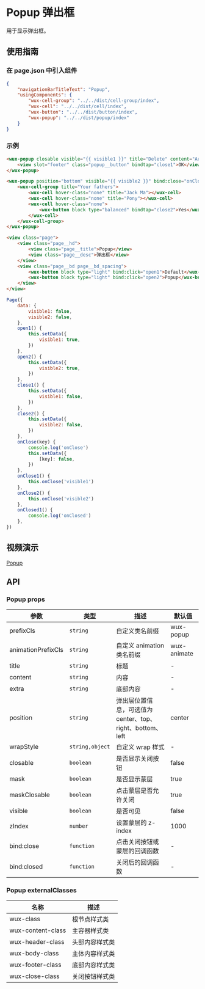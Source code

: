 # Popup 弹出框

用于显示弹出框。

## 使用指南

### 在 page.json 中引入组件

```json
{
    "navigationBarTitleText": "Popup",
    "usingComponents": {
        "wux-cell-group": "../../dist/cell-group/index",
        "wux-cell": "../../dist/cell/index",
        "wux-button": "../../dist/button/index",
        "wux-popup": "../../dist/popup/index"
    }
}
```

### 示例

```html
<wux-popup closable visible="{{ visible1 }}" title="Delete" content="Are you sure???" bind:close="onClose1" bind:closed="onClosed1">
    <view slot="footer" class="popup__button" bindtap="close1">OK</view>
</wux-popup>

<wux-popup position="bottom" visible="{{ visible2 }}" bind:close="onClose2">
    <wux-cell-group title="Your fathers">
        <wux-cell hover-class="none" title="Jack Ma"></wux-cell>
        <wux-cell hover-class="none" title="Pony"></wux-cell>
        <wux-cell hover-class="none">
            <wux-button block type="balanced" bindtap="close2">Yes</wux-button>
        </wux-cell>
    </wux-cell-group>
</wux-popup>

<view class="page">
    <view class="page__hd">
        <view class="page__title">Popup</view>
        <view class="page__desc">弹出框</view>
    </view>
    <view class="page__bd page__bd_spacing">
        <wux-button block type="light" bind:click="open1">Default</wux-button>
        <wux-button block type="light" bind:click="open2">Popup</wux-button>
    </view>
</view>
```

```js
Page({
    data: {
        visible1: false,
        visible2: false,
    },
    open1() {
        this.setData({
            visible1: true,
        })
    },
    open2() {
        this.setData({
            visible2: true,
        })
    },
    close1() {
        this.setData({
            visible1: false,
        })
    },
    close2() {
        this.setData({
            visible2: false,
        })
    },
    onClose(key) {
        console.log('onClose')
        this.setData({
            [key]: false,
        })
    },
    onClose1() {
        this.onClose('visible1')
    },
    onClose2() {
        this.onClose('visible2')
    },
    onClosed1() {
        console.log('onClosed')
    },
})
```

## 视频演示

[Popup](./_media/popup.mp4 ':include :type=iframe width=375px height=667px')

## API

### Popup props

| 参数 | 类型 | 描述 | 默认值 |
| --- | --- | --- | --- |
| prefixCls | `string` | 自定义类名前缀 | wux-popup |
| animationPrefixCls | `string` | 自定义 animation 类名前缀 | wux-animate |
| title | `string` | 标题 | - |
| content | `string` | 内容 | - |
| extra | `string` | 底部内容 | - |
| position | `string` | 弹出层位置信息，可选值为 center、top、right、bottom、left | center |
| wrapStyle | `string,object` | 自定义 wrap 样式 | - |
| closable | `boolean` | 是否显示关闭按钮 | false |
| mask | `boolean` | 是否显示蒙层 | true |
| maskClosable | `boolean` | 点击蒙层是否允许关闭 | true |
| visible | `boolean` | 是否可见 | false |
| zIndex | `number` | 设置蒙层的 z-index | 1000 |
| bind:close | `function` | 点击关闭按钮或蒙层的回调函数 | - |
| bind:closed | `function` | 关闭后的回调函数 | - |

### Popup externalClasses

| 名称 | 描述 |
| --- | --- |
| wux-class | 根节点样式类 |
| wux-content-class | 主容器样式类 |
| wux-header-class | 头部内容样式类 |
| wux-body-class | 主体内容样式类 |
| wux-footer-class | 底部内容样式类 |
| wux-close-class | 关闭按钮样式类 |